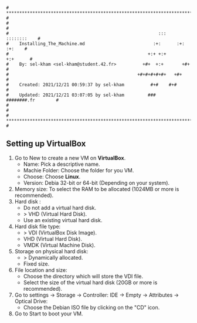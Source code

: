 ```
# **************************************************************************** #
#                                                                              #
#                                                         :::      ::::::::    #
#    Installing_The_Machine.md                          :+:      :+:    :+:    #
#                                                     +:+ +:+         +:+      #
#    By: sel-kham <sel-kham@student.42.fr>          +#+  +:+       +#+         #
#                                                 +#+#+#+#+#+   +#+            #
#    Created: 2021/12/21 00:59:37 by sel-kham          #+#    #+#              #
#    Updated: 2021/12/21 03:07:05 by sel-kham         ###   ########.fr        #
#                                                                              #
# **************************************************************************** #
```
## Setting up VirtualBox

1. Go to New to create a  new VM on **VirtualBox**.
    - Name: Pick a descriptive name.
    - Machie Folder: Choose the folder for you VM.
    - Choose: Choose **Linux**.
    - Version: Debia 32-bit or 64-bit (Depending on your system).
2. Memory size: To select the RAM to be allocated (1024MB or more is recommended).
3. Hard disk :
    -   Do not add a virtual hard disk.
    - \> VHD (Virtual Hard Disk).
    -   Use an existing virtual hard disk.
4. Hard disk file type:
    - \> VDI (VirtualBox Disk Image).
    -   VHD (Virtual Hard Disk).
    -   VMDK (Virtual Machine Disk).
5. Storage on physical hard disk:
    - \> Dynamically allocated.
    -   Fixed size.
6. File location and size:
    - Choose the directory which will store the VDI file.
    - Select the size of the virtual hard disk (20GB or more is recommended).
7. Go to settings -> Storage -> Controller: IDE -> Empty -> Attributes -> Optical Drive:
    - Choose the Debian ISO file by clicking on the "CD" icon.
8. Go to Start to boot your VM.
